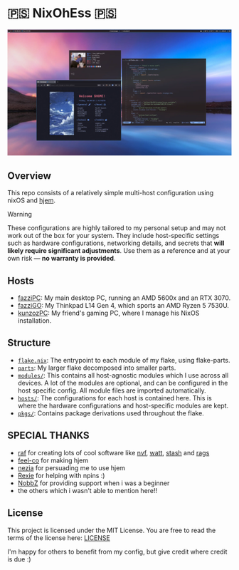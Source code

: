 # 🇵🇸 NixOhEss 🇵🇸

![NixOhEss Screenshot](showcase.webp)

## Overview

This repo consists of a relatively simple multi-host configuration using nixOS
and [hjem](https://github.com/feel-co/hjem).

> [!WARNING]
> These configurations are highly tailored to my personal setup and may not work
> out of the box for your system. They include host-specific settings such as
> hardware configurations, networking details, and secrets that **will likely
> require significant adjustments**. Use them as a reference and at your own
> risk — **no warranty is provided**.

## Hosts

- [fazziPC](./hosts/fazziPC): My main desktop PC, running an AMD 5600x and an
  RTX 3070.
- [fazziGO](./hosts/fazziGO): My Thinkpad L14 Gen 4, which sports an AMD Ryzen 5
  7530U.
- [kunzozPC](./hosts/kunzozPC): My friend's gaming PC, where I manage his NixOS
  installation.

## Structure

- [`flake.nix`](./flake.nix): The entrypoint to each module of my flake, using
  flake-parts.
- [`parts`](./parts/): My larger flake decomposed into smaller parts.
- [`modules/`](./modules/): This contains all host-agnostic modules which I use
  across all devices. A lot of the modules are optional, and can be configured
  in the host specific config. All module files are imported automatically.
- [`hosts/`](./hosts/): The configurations for each host is contained here. This
  is where the hardware configurations and host-specific modules are kept.
- [`pkgs/`](./pkgs/): Contains package derivations used throughout the flake.

## SPECIAL THANKS

- [raf](https://github.com/NotAShelf) for creating lots of cool software like
  [nvf](https://github.com/NotAShelf/nvf),
  [watt](https://github.com/NotAShelf/watt),
  [stash](https://github.com/NotAShelf/stash) and
  [rags](https://github.com/NotAShelf/rags)
- [feel-co](https://github.com/feel-co) for making hjem
- [nezia](https://github.com/nezia1) for persuading me to use hjem
- [Rexie](https://github.com/Rexcrazy804/Zaphkiel) for helping with npins :)
- [NobbZ](https://github.com/NobbZ) for providing support when i was a beginner
- the others which i wasn't able to mention here!!

## License

This project is licensed under the MIT License. You are free to read the terms
of the license here: [LICENSE](./LICENSE)

I'm happy for others to benefit from my config, but give credit where credit is
due :)
